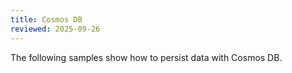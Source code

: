 ```yaml
---
title: Cosmos DB
reviewed: 2025-09-26
---
```


The following samples show how to persist data with Cosmos DB.
